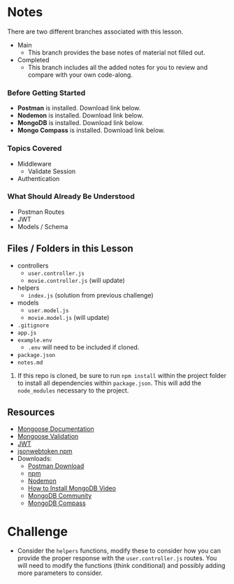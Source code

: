 # Notes
There are two different branches associated with this lesson.
- Main
  - This branch provides the base notes of material not filled out.
- Completed
  - This branch includes all the added notes for you to review and compare with your own code-along.

### Before Getting Started
- **Postman** is installed. Download link below.
- **Nodemon** is installed. Download link below.
- **MongoDB** is installed. Download link below.
- **Mongo Compass** is installed. Download link below.

### Topics Covered
- Middleware
  - Validate Session
- Authentication

### What Should Already Be Understood
- Postman Routes
- JWT
- Models / Schema 

## Files / Folders in this Lesson
- controllers
  - `user.controller.js`
  - `movie.controller.js` (will update)
- helpers
  - `index.js` (solution from previous challenge)
- models
  - `user.model.js`
  - `movie.model.js` (will update)
- `.gitignore`
- `app.js`
- `example.env`
  - `.env` will need to be included if cloned.
- `package.json`
- `notes.md`

1. If this repo is cloned, be sure to run `npm install` within the project folder to install all dependencies within `package.json`. This will add the `node_modules` necessary to the project.

## Resources
- [Mongoose Documentation](https://mongoosejs.com/docs/api/document.html#Document.prototype.save)
- [Mongoose Validation](https://mongoosejs.com/docs/validation.html)
- [JWT](https://jwt.io/#debugger-io)
- [jsonwebtoken npm](https://www.npmjs.com/package/jsonwebtoken)
- Downloads:
  - [Postman Download](https://www.postman.com/downloads/)
  - [npm](https://www.npmjs.com/)
  - [Nodemon](https://nodemon.io/)
  - [How to Install MongoDB Video](https://www.loom.com/share/23f358e7221048748b433e4f5fd8c83a?sid=209f37ae-1e2f-47a4-a726-06829a1a73da)
  - [MongoDB Community](https://www.mongodb.com/try/download/community)
  - [MongoDB Compass](https://www.mongodb.com/try/download/compass)

# Challenge
- Consider the `helpers` functions, modify these to consider how you can provide the proper response with the `user.controller.js` routes. You will need to modify the functions (think conditional) and possibly adding more parameters to consider.